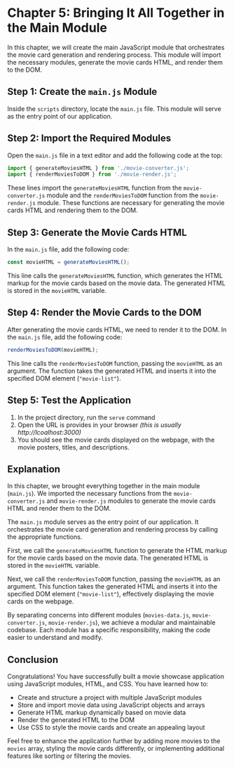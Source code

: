# Chapter 5: Bringing It All Together in the Main Module

In this chapter, we will create the main JavaScript module that orchestrates the movie card generation and rendering process. This module will import the necessary modules, generate the movie cards HTML, and render them to the DOM.

## Step 1: Create the `main.js` Module

Inside the `scripts` directory, locate the `main.js` file. This module will serve as the entry point of our application.

## Step 2: Import the Required Modules

Open the `main.js` file in a text editor and add the following code at the top:

```javascript
import { generateMoviesHTML } from './movie-converter.js';
import { renderMoviesToDOM } from './movie-render.js';
```

These lines import the `generateMoviesHTML` function from the `movie-converter.js` module and the `renderMoviesToDOM` function from the `movie-render.js` module. These functions are necessary for generating the movie cards HTML and rendering them to the DOM.

## Step 3: Generate the Movie Cards HTML

In the `main.js` file, add the following code:

```javascript
const movieHTML = generateMoviesHTML();
```

This line calls the `generateMoviesHTML` function, which generates the HTML markup for the movie cards based on the movie data. The generated HTML is stored in the `movieHTML` variable.

## Step 4: Render the Movie Cards to the DOM

After generating the movie cards HTML, we need to render it to the DOM. In the `main.js` file, add the following code:

```javascript
renderMoviesToDOM(movieHTML);
```

This line calls the `renderMoviesToDOM` function, passing the `movieHTML` as an argument. The function takes the generated HTML and inserts it into the specified DOM element (`"movie-list"`).

## Step 5: Test the Application

1. In the project directory, run the `serve` command
2. Open the URL is provides in your browser _(this is usually http://lcoalhost:3000)_
3. You should see the movie cards displayed on the webpage, with the movie posters, titles, and descriptions.

## Explanation

In this chapter, we brought everything together in the main module (`main.js`). We imported the necessary functions from the `movie-converter.js` and `movie-render.js` modules to generate the movie cards HTML and render them to the DOM.

The `main.js` module serves as the entry point of our application. It orchestrates the movie card generation and rendering process by calling the appropriate functions.

First, we call the `generateMoviesHTML` function to generate the HTML markup for the movie cards based on the movie data. The generated HTML is stored in the `movieHTML` variable.

Next, we call the `renderMoviesToDOM` function, passing the `movieHTML` as an argument. This function takes the generated HTML and inserts it into the specified DOM element (`"movie-list"`), effectively displaying the movie cards on the webpage.

By separating concerns into different modules (`movies-data.js`, `movie-converter.js`, `movie-render.js`), we achieve a modular and maintainable codebase. Each module has a specific responsibility, making the code easier to understand and modify.

## Conclusion

Congratulations! You have successfully built a movie showcase application using JavaScript modules, HTML, and CSS. You have learned how to:

- Create and structure a project with multiple JavaScript modules
- Store and import movie data using JavaScript objects and arrays
- Generate HTML markup dynamically based on movie data
- Render the generated HTML to the DOM
- Use CSS to style the movie cards and create an appealing layout

Feel free to enhance the application further by adding more movies to the `movies` array, styling the movie cards differently, or implementing additional features like sorting or filtering the movies.
